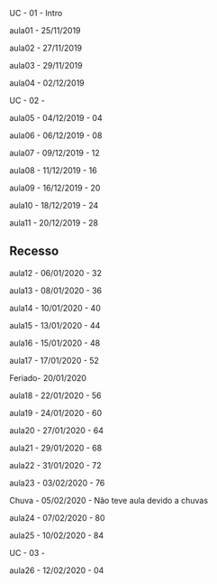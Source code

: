 UC - 01 - Intro

aula01 - 25/11/2019

aula02 - 27/11/2019

aula03 - 29/11/2019

aula04 - 02/12/2019

UC - 02 - 

aula05 - 04/12/2019 - 04

aula06 - 06/12/2019 - 08

aula07 - 09/12/2019 - 12

aula08 - 11/12/2019 - 16

aula09 - 16/12/2019 - 20

aula10 - 18/12/2019 - 24

aula11 - 20/12/2019 - 28

Recesso
---
aula12 - 06/01/2020 - 32

aula13 - 08/01/2020 - 36

aula14 - 10/01/2020 - 40

aula15 - 13/01/2020 - 44

aula16 - 15/01/2020 - 48

aula17 - 17/01/2020 - 52

Feriado- 20/01/2020

aula18 - 22/01/2020 - 56

aula19 - 24/01/2020 - 60

aula20 - 27/01/2020 - 64

aula21 - 29/01/2020 - 68

aula22 - 31/01/2020 - 72

aula23 - 03/02/2020 - 76

Chuva - 05/02/2020 - Não teve aula devido a chuvas

aula24 - 07/02/2020 - 80

aula25 - 10/02/2020 - 84


UC - 03 - 

aula26 - 12/02/2020 - 04
